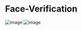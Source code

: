 # Face-Verification
![image](https://user-images.githubusercontent.com/86806643/194709809-2561f686-9f04-4ac1-b569-6d26fbbb5280.png)
![image](https://user-images.githubusercontent.com/86806643/194709850-25934f73-00ed-44cc-b558-81ca27aa6853.png)
